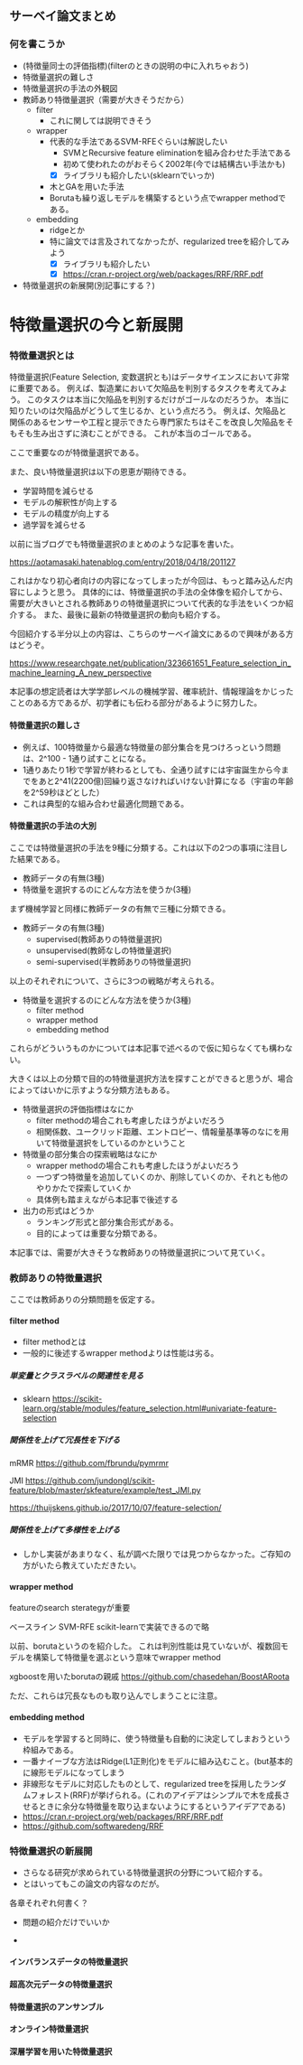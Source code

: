 ## サーベイ論文まとめ
### 何を書こうか
- (特徴量同士の評価指標)(filterのときの説明の中に入れちゃおう)
- 特徴量選択の難しさ
- 特徴量選択の手法の外観図
- 教師あり特徴量選択（需要が大きそうだから）
  - filter
    - これに関しては説明できそう
  - wrapper
    - 代表的な手法であるSVM-RFEぐらいは解説したい
      - SVMとRecursive feature eliminationを組み合わせた手法である
      - 初めて使われたのがおそらく2002年(今では結構古い手法かも)
      - [x] ライブラリも紹介したい(sklearnでいっか)
    - 木とGAを用いた手法
    - Borutaも繰り返しモデルを構築するという点でwrapper methodである。
  - embedding
    - ridgeとか
    - 特に論文では言及されてなかったが、regularized treeを紹介してみよう
      - [x] ライブラリも紹介したい
      - [x] https://cran.r-project.org/web/packages/RRF/RRF.pdf

- 特徴量選択の新展開(別記事にする？)



# 特徴量選択の今と新展開

### 特徴量選択とは
特徴量選択(Feature Selection, 変数選択とも)はデータサイエンスにおいて非常に重要である。 
例えば、製造業において欠陥品を判別するタスクを考えてみよう。
このタスクは本当に欠陥品を判別するだけがゴールなのだろうか。
本当に知りたいのは欠陥品がどうして生じるか、という点だろう。
例えば、欠陥品と関係のあるセンサーや工程と提示できたら専門家たちはそこを改良し欠陥品をそもそも生み出さずに済むことができる。
これが本当のゴールである。

ここで重要なのが特徴量選択である。

また、良い特徴量選択は以下の恩恵が期待できる。

- 学習時間を減らせる
- モデルの解釈性が向上する
- モデルの精度が向上する
- 過学習を減らせる

以前に当ブログでも特徴量選択のまとめのような記事を書いた。

https://aotamasaki.hatenablog.com/entry/2018/04/18/201127

これはかなり初心者向けの内容になってしまったが今回は、もっと踏み込んだ内容にしようと思う。
具体的には、特徴量選択の手法の全体像を紹介してから、需要が大きいとされる教師ありの特徴量選択について代表的な手法をいくつか紹介する。
また、最後に最新の特徴量選択の動向も紹介する。

今回紹介する半分以上の内容は、こちらのサーベイ論文にあるので興味がある方はどうぞ。

https://www.researchgate.net/publication/323661651_Feature_selection_in_machine_learning_A_new_perspective


本記事の想定読者は大学学部レベルの機械学習、確率統計、情報理論をかじったことのある方であるが、初学者にも伝わる部分があるように努力した。

#### 特徴量選択の難しさ
- 例えば、100特徴量から最適な特徴量の部分集合を見つけろっという問題は、2^100 - 1通り試すことになる。
- 1通りあたり1秒で学習が終わるとしても、全通り試すには宇宙誕生から今までをあと2^41(2200億)回繰り返さなければいけない計算になる（宇宙の年齢を2^59秒ほどとした）
- これは典型的な組み合わせ最適化問題である。

#### 特徴量選択の手法の大別
ここでは特徴量選択の手法を9種に分類する。これは以下の2つの事項に注目した結果である。
- 教師データの有無(3種)
- 特徴量を選択するのにどんな方法を使うか(3種)

まず機械学習と同様に教師データの有無で三種に分類できる。
- 教師データの有無(3種)
  - supervised(教師ありの特徴量選択)
  - unsupervised(教師なしの特徴量選択)
  - semi-supervised(半教師ありの特徴量選択)

以上のそれぞれについて、さらに3つの戦略が考えられる。
- 特徴量を選択するのにどんな方法を使うか(3種)
  - filter method
  - wrapper method
  - embedding method

これらがどういうものかについては本記事で述べるので仮に知らなくても構わない。

大きくは以上の分類で目的の特徴量選択方法を探すことができると思うが、場合によってはいかに示すような分類方法もある。

- 特徴量選択の評価指標はなにか
  - filter methodの場合これも考慮したほうがよいだろう
  - 相関係数、ユークリッド距離、エントロピー、情報量基準等のなにを用いて特徴量選択をしているのかということ
- 特徴量の部分集合の探索戦略はなにか
  - wrapper methodの場合これも考慮したほうがよいだろう
  - 一つずつ特徴量を追加していくのか、削除していくのか、それとも他のやりかたで探索していくか
  - 具体例も踏まえながら本記事で後述する
- 出力の形式はどうか
  - ランキング形式と部分集合形式がある。
  - 目的によっては重要な分類である。


本記事では、需要が大きそうな教師ありの特徴量選択について見ていく。


### 教師ありの特徴量選択
ここでは教師ありの分類問題を仮定する。

#### filter method
- filter methodとは
- 一般的に後述するwrapper methodよりは性能は劣る。

##### 単変量とクラスラベルの関連性を見る
- sklearn https://scikit-learn.org/stable/modules/feature_selection.html#univariate-feature-selection
##### 関係性を上げて冗長性を下げる

mRMR
https://github.com/fbrundu/pymrmr

JMI https://github.com/jundongl/scikit-feature/blob/master/skfeature/example/test_JMI.py

https://thuijskens.github.io/2017/10/07/feature-selection/




##### 関係性を上げて多様性を上げる
- しかし実装があまりなく、私が調べた限りでは見つからなかった。ご存知の方がいたら教えていただきたい。



#### wrapper method
featureのsearch sterategyが重要



ベースライン SVM-RFE
scikit-learnで実装できるので略

以前、borutaというのを紹介した。
これは判別性能は見ていないが、複数回モデルを構築して特徴量を選ぶという意味でwrapper method


xgboostを用いたborutaの親戚
https://github.com/chasedehan/BoostARoota

ただ、これらは冗長なものも取り込んでしまうことに注意。


#### embedding method
- モデルを学習すると同時に、使う特徴量も自動的に決定してしまおうという枠組みである。
- 一番ナイーブな方法はRidge(L1正則化)をモデルに組み込むこと。(but基本的に線形モデルになってしまう
- 非線形なモデルに対応したものとして、regularized treeを採用したランダムフォレスト(RRF)が挙げられる。(これのアイデアはシンプルで木を成長させるときに余分な特徴量を取り込まないようにするというアイデアである)
- https://cran.r-project.org/web/packages/RRF/RRF.pdf
- https://github.com/softwaredeng/RRF




### 特徴量選択の新展開
- さらなる研究が求められている特徴量選択の分野について紹介する。
- とはいってもこの論文の内容なのだが。


各章それぞれ何書く？
- 問題の紹介だけでいいか

- 

#### インバランスデータの特徴量選択

#### 超高次元データの特徴量選択

#### 特徴量選択のアンサンブル

#### オンライン特徴量選択

#### 深層学習を用いた特徴量選択




